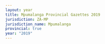 ```yaml
---
layout: year
title: Mpumalanga Provincial Gazettes 2019
jurisdiction: ZA-MP
jurisdiction_name: Mpumalanga
provincial: true
year: "2019"
---
```


